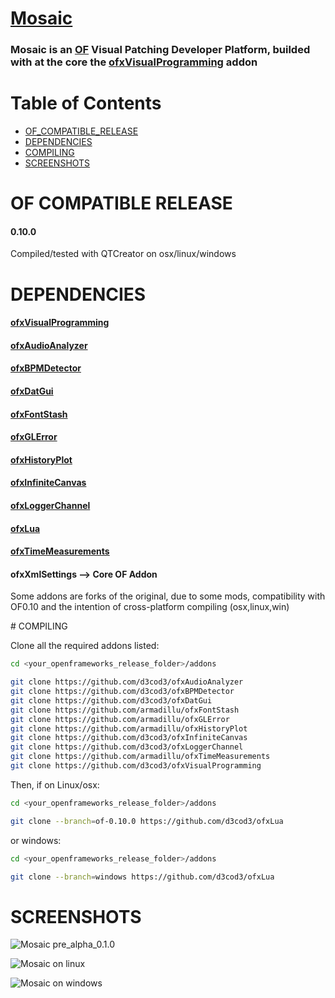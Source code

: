 [Mosaic](https://mosaic.d3cod3.org)
========

### Mosaic is an [OF](http://openframeworks.cc/) Visual Patching Developer Platform, builded with at the core the [ofxVisualProgramming](https://github.com/d3cod3/ofxVisualProgramming) addon

Table of Contents
=================

   * [OF_COMPATIBLE_RELEASE](#of_compatible_release)
   * [DEPENDENCIES](#dependencies)
   * [COMPILING](#compiling)
   * [SCREENSHOTS](#screenshots)


# OF COMPATIBLE RELEASE

#### 0.10.0
Compiled/tested with QTCreator on osx/linux/windows


# DEPENDENCIES

#### [ofxVisualProgramming](https://github.com/d3cod3/ofxVisualProgramming)

#### [ofxAudioAnalyzer](https://github.com/d3cod3/ofxAudioAnalyzer)

#### [ofxBPMDetector](https://github.com/d3cod3/ofxBPMDetector)

#### [ofxDatGui](https://github.com/d3cod3/ofxDatGui)

#### [ofxFontStash](https://github.com/armadillu/ofxFontStash)

#### [ofxGLError](https://github.com/armadillu/ofxGLError)

#### [ofxHistoryPlot](https://github.com/armadillu/ofxHistoryPlot)

#### [ofxInfiniteCanvas](https://github.com/d3cod3/ofxInfiniteCanvas)

#### [ofxLoggerChannel](https://github.com/d3cod3/ofxLoggerChannel)

#### [ofxLua](https://github.com/d3cod3/ofxLua)

#### [ofxTimeMeasurements](https://github.com/armadillu/ofxTimeMeasurements)

#### ofxXmlSettings --> Core OF Addon

Some addons are forks of the original, due to some mods, compatibility with OF0.10 and the intention of cross-platform compiling (osx,linux,win)


# COMPILING

Clone all the required addons listed:

```bash
cd <your_openframeworks_release_folder>/addons

git clone https://github.com/d3cod3/ofxAudioAnalyzer
git clone https://github.com/d3cod3/ofxBPMDetector
git clone https://github.com/d3cod3/ofxDatGui
git clone https://github.com/armadillu/ofxFontStash
git clone https://github.com/armadillu/ofxGLError
git clone https://github.com/armadillu/ofxHistoryPlot
git clone https://github.com/d3cod3/ofxInfiniteCanvas
git clone https://github.com/d3cod3/ofxLoggerChannel
git clone https://github.com/armadillu/ofxTimeMeasurements
git clone https://github.com/d3cod3/ofxVisualProgramming
```

Then, if on Linux/osx:

```bash
cd <your_openframeworks_release_folder>/addons

git clone --branch=of-0.10.0 https://github.com/d3cod3/ofxLua
```

or windows:

```bash
cd <your_openframeworks_release_folder>/addons

git clone --branch=windows https://github.com/d3cod3/ofxLua
```


# SCREENSHOTS

![Mosaic pre_alpha_0.1.0](https://github.com/d3cod3/Mosaic/blob/master/process/img/01_Mosaic_pre_alpha_0.1.0.jpg)

![Mosaic on linux](https://github.com/d3cod3/Mosaic/raw/master/process/img/03_Mosaic_linux_cinnamon_screenshot.png)

![Mosaic on windows](https://github.com/d3cod3/Mosaic/raw/master/process/img/04_Mosaic_windows_screenshot.png)
